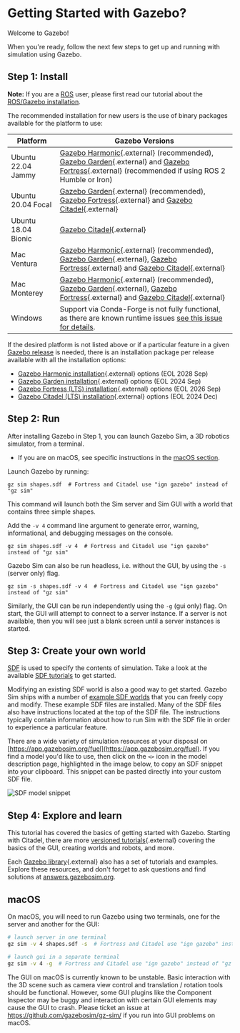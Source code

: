 # Getting Started with Gazebo?

Welcome to Gazebo!

When you're ready, follow the next few steps to get up and running with
simulation using Gazebo.

## Step 1: Install

<div class="warning">
  <strong>Note:</strong> If you are a <a href="https://ros.org">ROS</a> user, please first read our tutorial about
  the <a href="/docs/latest/ros_installation">ROS/Gazebo installation</a>.
</div>

The recommended installation for new users is the use of binary
packages available for the platform to use:

|Platform|Gazebo Versions|
|---|---|
| Ubuntu 22.04 Jammy | [Gazebo Harmonic](/docs/harmonic/install_ubuntu){.external} (recommended), [Gazebo Garden](/docs/garden/install_ubuntu){.external} and [Gazebo Fortress](/docs/fortress/install_ubuntu){.external} (recommended if using ROS 2 Humble or Iron)
| Ubuntu 20.04 Focal | [Gazebo Garden](/docs/garden/install_ubuntu){.external} (recommended), [Gazebo Fortress](/docs/fortress/install_ubuntu){.external} and [Gazebo Citadel](/docs/citadel/install_ubuntu){.external}
| Ubuntu 18.04 Bionic | [Gazebo Citadel](/docs/citadel/install_ubuntu){.external}
| Mac Ventura | [Gazebo Harmonic](/docs/harmonic/install_osx){.external} (recommended), [Gazebo Garden](/docs/garden/install_osx){.external}, [Gazebo Fortress](/docs/fortress/install_osx){.external} and [Gazebo Citadel](/docs/citadel/install_osx){.external}
| Mac Monterey | [Gazebo Harmonic](/docs/harmonic/install_osx){.external} (recommended), [Gazebo Garden](/docs/garden/install_osx){.external}, [Gazebo Fortress](/docs/fortress/install_osx){.external} and [Gazebo Citadel](/docs/citadel/install_osx){.external}
| Windows | Support via Conda-Forge is not fully functional, as there are known runtime issues [see this issue for details](https://github.com/gazebosim/gz-sim/issues/168).

If the desired platform is not listed above or if a particular feature in a
given [Gazebo release](releases) is needed,
there is an installation package per release available with all the
installation options:

* [Gazebo Harmonic installation](/docs/harmonic/install){.external} options (EOL 2028 Sep)
* [Gazebo Garden installation](/docs/garden/install){.external} options (EOL 2024 Sep)
* [Gazebo Fortress (LTS) installation](/docs/fortress/install){.external} options (EOL 2026 Sep)
* [Gazebo Citadel (LTS) installation](/docs/citadel/install){.external} options (EOL 2024 Dec)

## Step 2: Run

After installing Gazebo in Step 1, you can launch Gazebo Sim, a 3D robotics
simulator, from a terminal.

* If you are on macOS, see specific instructions in the [macOS section](#macos).

Launch Gazebo by running:

```
gz sim shapes.sdf  # Fortress and Citadel use "ign gazebo" instead of "gz sim"
```

This command will launch both the Sim server and Sim GUI with a world
that contains three simple shapes.

Add the `-v 4` command line argument to generate error, warning,
informational, and debugging messages on the console.

```
gz sim shapes.sdf -v 4  # Fortress and Citadel use "ign gazebo" instead of "gz sim"
```

Gazebo Sim can also be run headless, i.e. without the GUI, by using the `-s` (server only) flag.

```
gz sim -s shapes.sdf -v 4  # Fortress and Citadel use "ign gazebo" instead of "gz sim"
```

Similarly, the GUI can be run independently using the `-g` (gui only) flag.
On start, the GUI will attempt to connect to a server instance.
If a server is not available, then you will see just a blank screen until
a server instances is started.

## Step 3: Create your own world

[SDF](http://sdformat.org/) is used to specify the contents of simulation.
Take a look at the available [SDF tutorials](http://sdformat.org/tutorials)
to get started.

Modifying an existing SDF world is also a good way to get started. Gazebo
Sim ships with a number of [example SDF
worlds](https://github.com/gazebosim/gz-sim/blob/main/examples/worlds)
that you can freely copy and modify. These example SDF files are
installed. Many of the SDF files also have instructions located at the
top of the SDF file. The instructions typically contain information about how to
run Sim with the SDF file in order to experience a particular feature.

There are a wide variety of simulation resources at your disposal on
[https://app.gazebosim.org/fuel](https://app.gazebosim.org/fuel).
If you find a model you'd like to use, then click on the `<>` icon in the
model description page, highlighted in the image below, to copy an SDF
snippet into your clipboard. This snippet can be pasted directly into your
custom SDF file.

![SDF model snippet](images/model_snippet.png)


## Step 4: Explore and learn

This tutorial has covered the basics of getting started with Gazebo.
Starting with Citadel, there are more [versioned tutorials](/docs/citadel/tutorials){.external}
covering the basics of the GUI, creating worlds and robots, and more.

Each [Gazebo library](/libs){.external} also has a set of tutorials and
examples. Explore these resources, and don't forget to ask questions and
find solutions at [answers.gazebosim.org](http://answers.gazebosim.org).

## macOS

On macOS, you will need to run Gazebo using two terminals, one for the server
and another for the GUI:

```sh
# launch server in one terminal
gz sim -v 4 shapes.sdf -s  # Fortress and Citadel use "ign gazebo" instead of "gz sim"
```

```sh
# launch gui in a separate terminal
gz sim -v 4 -g  # Fortress and Citadel use "ign gazebo" instead of "gz sim"
```

The GUI on macOS is currently known to be unstable. Basic interaction with
the 3D scene such as camera view control and translation / rotation tools
should be functional. However, some GUI plugins like the Component Inspector
may be buggy and interaction with certain GUI elements may cause the GUI
to crash. Please ticket an issue at https://github.com/gazebosim/gz-sim/
if you run into GUI problems on macOS.
